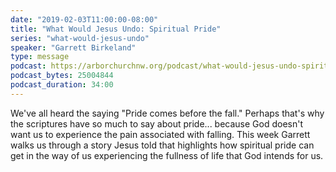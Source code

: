 ```yaml
---
date: "2019-02-03T11:00:00-08:00"
title: "What Would Jesus Undo: Spiritual Pride"
series: "what-would-jesus-undo"
speaker: "Garrett Birkeland"
type: message
podcast: https://arborchurchnw.org/podcast/what-would-jesus-undo-spiritual-pride.m4a
podcast_bytes: 25004844
podcast_duration: 34:00
---
```


We've all heard the saying "Pride comes before the fall." Perhaps that's why the scriptures have so much to say about pride... because God doesn't want us to experience the pain associated with falling. This week Garrett walks us through a story Jesus told that highlights how spiritual pride can get in the way of us experiencing the fullness of life that God intends for us.
